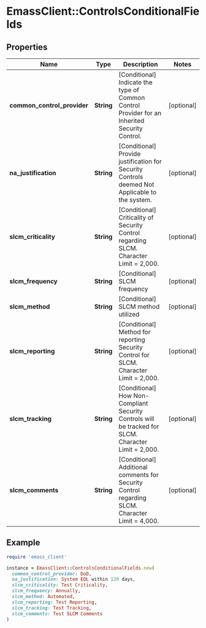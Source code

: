# EmassClient::ControlsConditionalFields

## Properties

| Name | Type | Description | Notes |
| ---- | ---- | ----------- | ----- |
| **common_control_provider** | **String** | [Conditional] Indicate the type of Common Control Provider for an Inherited Security Control. | [optional] |
| **na_justification** | **String** | [Conditional] Provide justification for Security Controls deemed Not Applicable to the system. | [optional] |
| **slcm_criticality** | **String** | [Conditional] Criticality of Security Control regarding SLCM. Character Limit &#x3D; 2,000. | [optional] |
| **slcm_frequency** | **String** | [Conditional] SLCM frequency | [optional] |
| **slcm_method** | **String** | [Conditional] SLCM method utilized | [optional] |
| **slcm_reporting** | **String** | [Conditional] Method for reporting Security Control for SLCM. Character Limit &#x3D; 2,000. | [optional] |
| **slcm_tracking** | **String** | [Conditional] How Non-Compliant Security Controls will be tracked for SLCM. Character Limit &#x3D; 2,000. | [optional] |
| **slcm_comments** | **String** | [Conditional] Additional comments for Security Control regarding SLCM. Character Limit &#x3D; 4,000. | [optional] |

## Example

```ruby
require 'emass_client'

instance = EmassClient::ControlsConditionalFields.new(
  common_control_provider: DoD,
  na_justification: System EOL within 120 days,
  slcm_criticality: Test Criticality,
  slcm_frequency: Annually,
  slcm_method: Automated,
  slcm_reporting: Test Reporting,
  slcm_tracking: Test Tracking,
  slcm_comments: Test SLCM Comments
)
```

